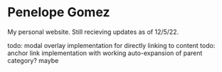 # Penelope Gomez
My personal website. Still recieving updates as of 12/5/22.

todo: modal overlay implementation for directly linking to content
todo: anchor link implementation with working auto-expansion of parent category? maybe